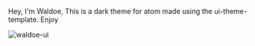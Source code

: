 
Hey, I'm Waldoe, This is a dark theme for atom made using the ui-theme-template. Enjoy

![waldoe-ui](http://imgur.com/PryqHjI "Screenshot")

